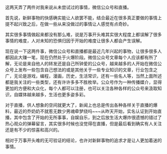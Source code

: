 这两天弄了两件对我来说从未尝试过的事情，微信公众号和直播。

首先说，新鲜事物的快感确实能让人欲罢不能，结合最近在很多真正要做的事情上提不起兴致之后，在做一些从来没做过的事情让人感觉有点奇妙。

其实很多事情做起来都没有那么难，说是万事开头难其实很大程度上都误解了很多事情的难度，人对未知的恐惧归因于开始的难度让很多人都会产生误解。

现在说一下这两件事，微信公众号和直播都是最近几年兴起的事物，让很多很多人都因此大赚一笔，现在仍然处于火爆阶段。微信公众号文章每个人应该都有所了解，无论是来自他人的转发还是自己所钟爱的公众号，越来越多的人开始在微信公众号上发布一些包含自己想法的或是其他关于一些专业知识的文章，行业包含之广，无论是游戏，编程，漫画，历史，生活常识，还有一些名人等，当然上面所述都是我关注的一些类型，还有许许多多不胜枚举。公众号作为一种传播媒介，显得更加的方便和大众化，每个人都可以注册，也可以关注各种各样的公众号来汲取知识，自媒体越来越多，生活也更多姿多彩。

对于直播，供人想象的空间就更大了，新闻上也总是传出各种各样关于直播的爆料，最近的乔奶奶不就惹无数少男魂牵梦绕吗~~~从昨天开始，实名认证到开始直播，其中包含了开始的无所事事，自娱自乐，到之后放生活大爆炸很遗憾的错过了热心观众的弹幕留言，其实很多时候也没觉得在直播，但是最后看到确实有人关注还是有不少的惊喜和高兴的。

相对于万事开头难的无可验证的结论，也许对新鲜事物的追求才是让人更加着迷的事情。